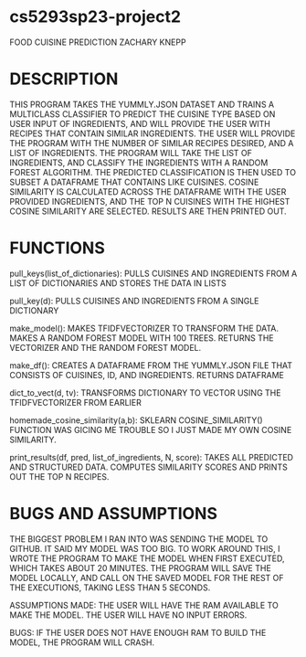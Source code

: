 # cs5293sp23-project2
FOOD CUISINE PREDICTION
ZACHARY KNEPP

# DESCRIPTION
THIS PROGRAM TAKES THE YUMMLY.JSON DATASET AND TRAINS A MULTICLASS CLASSIFIER TO PREDICT THE CUISINE TYPE BASED ON USER INPUT OF INGREDIENTS, AND WILL PROVIDE THE USER WITH RECIPES THAT CONTAIN SIMILAR INGREDIENTS. THE USER WILL PROVIDE THE PROGRAM WITH THE NUMBER OF SIMILAR RECIPES DESIRED, AND A LIST OF INGREDIENTS. THE PROGRAM WILL TAKE THE LIST OF INGREDIENTS, AND CLASSIFY THE INGREDIENTS WITH A RANDOM FOREST ALGORITHM. THE PREDICTED CLASSIFICATION IS THEN USED TO SUBSET A DATAFRAME THAT CONTAINS LIKE CUISINES. COSINE SIMILARITY IS CALCULATED ACROSS THE DATAFRAME WITH THE USER PROVIDED INGREDIENTS, AND THE TOP N CUISINES WITH THE HIGHEST COSINE SIMILARITY ARE SELECTED. RESULTS ARE THEN PRINTED OUT.

# FUNCTIONS

pull_keys(list_of_dictionaries):
PULLS CUISINES AND INGREDIENTS FROM A LIST OF DICTIONARIES AND STORES THE DATA IN LISTS

pull_key(d):
PULLS CUISINES AND INGREDIENTS FROM A SINGLE DICTIONARY

make_model():
MAKES TFIDFVECTORIZER TO TRANSFORM THE DATA. MAKES A RANDOM FOREST MODEL WITH 100 TREES. RETURNS THE VECTORIZER AND THE RANDOM FOREST MODEL.

make_df():
CREATES A DATAFRAME FROM THE YUMMLY.JSON FILE THAT CONSISTS OF CUISINES, ID, AND INGREDIENTS. RETURNS DATAFRAME

dict_to_vect(d, tv):
TRANSFORMS DICTIONARY TO VECTOR USING THE TFIDFVECTORIZER FROM EARLIER

homemade_cosine_similarity(a,b):
SKLEARN COSINE_SIMILARITY() FUNCTION WAS GICING ME TROUBLE SO I JUST MADE MY OWN COSINE SIMILARITY.

print_results(df, pred, list_of_ingredients, N, score):
TAKES ALL PREDICTED AND STRUCTURED DATA. COMPUTES SIMILARITY SCORES AND PRINTS OUT THE TOP N RECIPES.

# BUGS AND ASSUMPTIONS
THE BIGGEST PROBLEM I RAN INTO WAS SENDING THE MODEL TO GITHUB. IT SAID MY MODEL WAS TOO BIG. TO WORK AROUND THIS, I WROTE THE PROGRAM TO MAKE THE MODEL WHEN FIRST EXECUTED, WHICH TAKES ABOUT 20 MINUTES. THE PROGRAM WILL SAVE THE MODEL LOCALLY, AND CALL ON THE SAVED MODEL FOR THE REST OF THE EXECUTIONS, TAKING LESS THAN 5 SECONDS.

ASSUMPTIONS MADE:
THE USER WILL HAVE THE RAM AVAILABLE TO MAKE THE MODEL.
THE USER WILL HAVE NO INPUT ERRORS.

BUGS:
IF THE USER DOES NOT HAVE ENOUGH RAM TO BUILD THE MODEL, THE PROGRAM WILL CRASH.


